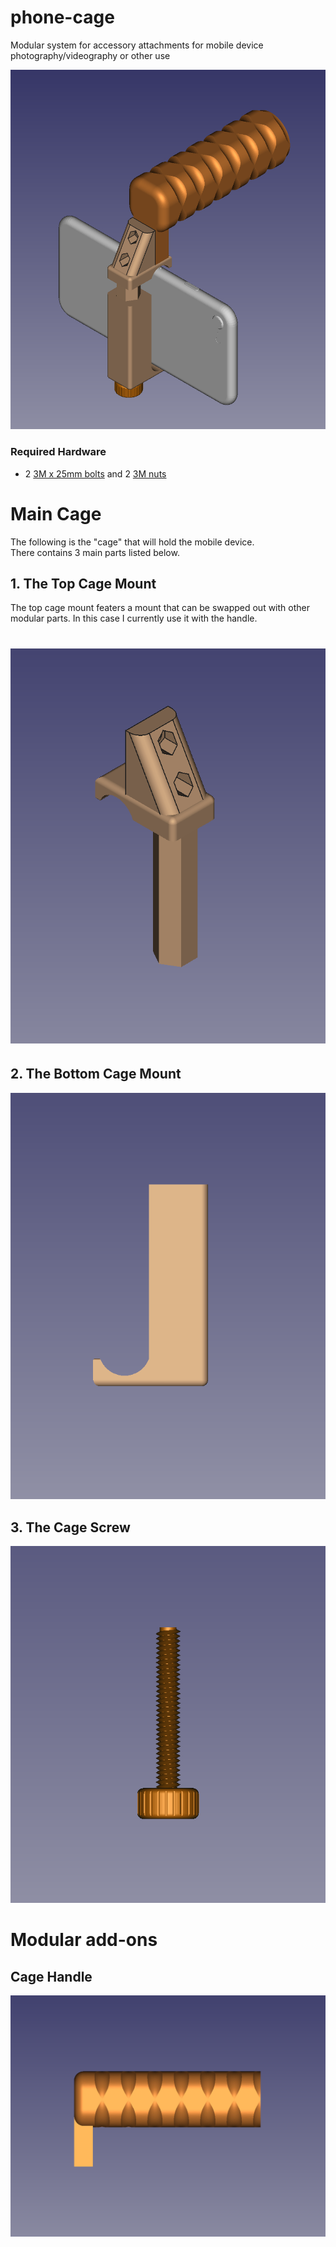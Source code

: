 # phone-cage
Modular system for accessory attachments for mobile device photography/videography or other use

![full cage with handle](images/cage_with_handle.png)

### Required Hardware
- 2 [3M x 25mm bolts](https://www.amazon.com/gp/product/B012TE0S6U/ref=ppx_yo_dt_b_asin_title_o00_s01?ie=UTF8&psc=1) and 2 [3M nuts](https://www.amazon.com/gp/product/B071NLDW56/ref=ppx_yo_dt_b_asin_title_o00_s01?ie=UTF8&psc=1)

# Main Cage
The following is the "cage" that will hold the mobile device. <br>
There contains 3 main parts listed below.

## 1. The Top Cage Mount
The top cage mount featers a mount that can be swapped out with other modular parts. In this case I currently use it with the handle.
# ![top cage](images/cage_top.png)

## 2. The Bottom Cage Mount
![bottom cage](images/cage_bottom.png)

## 3. The Cage Screw
![cage screw](images/cage_screw.png)

# Modular add-ons 

## Cage Handle
![Modular Handle](images/handle.png)

